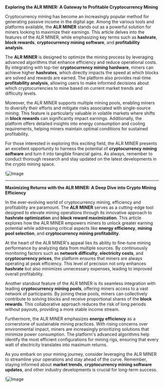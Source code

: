 **Exploring the ALR MINER: A Gateway to Profitable Cryptocurrency Mining**

Cryptocurrency mining has become an increasingly popular method for generating passive income in the digital age. Among the various tools and platforms available, the **ALR MINER** stands out as a powerful solution for miners looking to maximize their earnings. This article delves into the features of the ALR MINER, while emphasizing key terms such as **hashrate**, **block rewards**, **cryptocurrency mining software**, and **profitability analysis**.

The **ALR MINER** is designed to optimize the mining process by leveraging advanced algorithms that enhance efficiency and reduce operational costs. By integrating with top-tier **cryptocurrency mining hardware**, miners can achieve higher **hashrates**, which directly impacts the speed at which blocks are solved and rewards are earned. The platform also provides real-time **profitability analysis**, allowing users to make informed decisions about which cryptocurrencies to mine based on current market trends and difficulty levels.

Moreover, the ALR MINER supports multiple mining pools, enabling miners to diversify their efforts and mitigate risks associated with single-source mining. This feature is particularly valuable in volatile markets where shifts in **block rewards** can significantly impact earnings. Additionally, the platform offers detailed insights into energy consumption and cooling requirements, helping miners maintain optimal conditions for sustained profitability.

For those interested in exploring this exciting field, the ALR MINER presents an excellent opportunity to harness the potential of **cryptocurrency mining software** and turn it into tangible financial gains. As always, remember to conduct thorough research and stay updated on the latest developments in the crypto mining space. 

!![Image](https://github.com/user-attachments/assets/590b50a7-4459-4e76-8a31-559aed223621)

---

**Maximizing Returns with the ALR MINER: A Deep Dive into Crypto Mining Efficiency**

In the ever-evolving world of cryptocurrency mining, efficiency and profitability are paramount. The **ALR MINER** serves as a cutting-edge tool designed to elevate mining operations through its innovative approach to **hashrate optimization** and **block reward maximization**. This article explores how the ALR MINER empowers miners to unlock greater earning potential while addressing critical aspects like **energy efficiency**, **mining pool selection**, and **cryptocurrency mining profitability**.

At the heart of the ALR MINER's appeal lies its ability to fine-tune mining performance by analyzing data from multiple sources. By continuously monitoring factors such as **network difficulty**, **electricity costs**, and **cryptocurrency prices**, the platform ensures that miners are always operating at peak efficiency. This level of precision not only enhances **hashrate** but also minimizes unnecessary expenses, leading to improved overall profitability.

Another standout feature of the ALR MINER is its seamless integration with leading **cryptocurrency mining pools**, offering miners access to a vast network of participants. By joining these pools, miners can collectively contribute to solving blocks and receive proportional shares of the **block rewards**. This collaborative approach reduces the risk of long periods without payouts, providing a more stable income stream.

Furthermore, the ALR MINER emphasizes **energy efficiency** as a cornerstone of sustainable mining practices. With rising concerns over environmental impact, miners are increasingly prioritizing solutions that minimize power consumption. The platform's advanced algorithms help identify the most efficient configurations for mining rigs, ensuring that every watt of electricity translates into maximum returns.

As you embark on your mining journey, consider leveraging the ALR MINER to streamline your operations and stay ahead of the curve. Remember, staying informed about **market trends**, **cryptocurrency mining software updates**, and other industry developments is crucial for long-term success.

!![Image](https://github.com/user-attachments/assets/590b50a7-4459-4e76-8a31-559aed223621)
